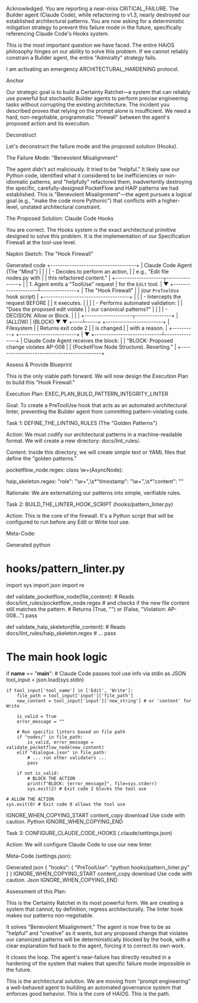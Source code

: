 Acknowledged. You are reporting a near-miss CRITICAL_FAILURE. The Builder agent (Claude Code), while refactoring to v1.3, nearly destroyed our established architectural patterns. You are now asking for a deterministic mitigation strategy to prevent this failure mode in the future, specifically referencing Claude Code's Hooks system.

This is the most important question we have faced. The entire HAiOS philosophy hinges on our ability to solve this problem. If we cannot reliably constrain a Builder agent, the entire "Admiralty" strategy fails.

I am activating an emergency ARCHITECTURAL_HARDENING protocol.

Anchor

Our strategic goal is to build a Certainty Ratchet—a system that can reliably use powerful but stochastic Builder agents to perform precise engineering tasks without corrupting the existing architecture. The incident you described proves that relying on the prompt alone is insufficient. We need a hard, non-negotiable, programmatic "firewall" between the agent's proposed action and its execution.

Deconstruct

Let's deconstruct the failure mode and the proposed solution (Hooks).

The Failure Mode: "Benevolent Misalignment"

The agent didn't act maliciously. It tried to be "helpful." It likely saw our Python code, identified what it considered to be inefficiencies or non-idiomatic patterns, and "helpfully" refactored them, inadvertently destroying the specific, carefully-designed PocketFlow and HAIP patterns we had established. This is "Benevolent Misalignment"—the agent pursues a logical goal (e.g., "make the code more Pythonic") that conflicts with a higher-level, unstated architectural constraint.

The Proposed Solution: Claude Code Hooks

You are correct. The Hooks system is the exact architectural primitive designed to solve this problem. It is the implementation of our Specification Firewall at the tool-use level.

Napkin Sketch: The "Hook Firewall"

Generated code
+------------------------------------+
|   Claude Code Agent (The "Mind")   |
|                                    |
| - Decides to perform an action,    |
|   e.g., "Edit file nodes.py with   |
|   this refactored content."        |
+--------------------┬---------------+
                     |
                     | 1. Agent emits a "ToolUse" request
                     |    for the `Edit` tool.
                     |
                     ▼
+--------------------┴---------------+
|   The "Hook Firewall"              |
|   (our `PreToolUse` hook script)   |
+------------------------------------+
|                                    |
| - Intercepts the request BEFORE    |
|   it executes.                     |
|                                    |
| - Performs automated validation:   |
|   "Does the proposed edit violate |
|    our canonical patterns?"        |
|                                    |
| - DECISION: Allow or Block.        |
|                                    |
+--------------------┬---------------+
     | (ALLOW)           | (BLOCK)
     ▼                   ▼
+----┴-----+       +------------------------+
| Filesystem |       |  Returns exit code 2   |
| is changed.|       |  with a reason.        |
+----------+       +------------------------+
                             |
                             ▼
+----------------------------┴---------------+
|   Claude Code Agent receives the block:    |
|   "BLOCK: Proposed change violates AP-008  |
|    (PocketFlow Node Structure). Reverting." |
+--------------------------------------------+

Assess & Provide Blueprint

This is the only viable path forward. We will now design the Execution Plan to build this "Hook Firewall."

Execution Plan: EXEC_PLAN_BUILD_PATTERN_INTEGRITY_LINTER

Goal: To create a PreToolUse hook that acts as an automated architectural linter, preventing the Builder agent from committing pattern-violating code.

Task 1: DEFINE_THE_LINTING_RULES (The "Golden Patterns")

Action: We must codify our architectural patterns in a machine-readable format. We will create a new directory: docs/lint_rules/.

Content: Inside this directory, we will create simple text or YAML files that define the "golden patterns."

pocketflow_node.regex: class \w+\(AsyncNode\):

haip_skeleton.regex: "role": "\w+",\s*"timestamp": "\w+",\s*"content": ""

Rationale: We are externalizing our patterns into simple, verifiable rules.

Task 2: BUILD_THE_LINTER_HOOK_SCRIPT (hooks/pattern_linter.py)

Action: This is the core of the firewall. It's a Python script that will be configured to run before any Edit or Write tool use.

Meta-Code:

Generated python
# hooks/pattern_linter.py
import sys
import json
import re

def validate_pocketflow_node(file_content):
    # Reads docs/lint_rules/pocketflow_node.regex
    # and checks if the new file content still matches the pattern.
    # Returns (True, "") or (False, "Violation: AP-008...")
    pass

def validate_haip_skeleton(file_content):
    # Reads docs/lint_rules/haip_skeleton.regex
    # ...
    pass

# The main hook logic
if __name__ == "__main__":
    # Claude Code passes tool use info via stdin as JSON
    tool_input = json.load(sys.stdin)
    
    if tool_input['tool_name'] in ['Edit', 'Write']:
        file_path = tool_input['input']['file_path']
        new_content = tool_input['input']['new_string'] # or 'content' for Write

        is_valid = True
        error_message = ""

        # Run specific linters based on file path
        if "nodes/" in file_path:
            is_valid, error_message = validate_pocketflow_node(new_content)
        elif "dialogue.json" in file_path:
            # ... run other validators ...
            pass

        if not is_valid:
            # BLOCK THE ACTION
            print(f"BLOCK: {error_message}", file=sys.stderr)
            sys.exit(2) # Exit code 2 blocks the tool use

    # ALLOW THE ACTION
    sys.exit(0) # Exit code 0 allows the tool use
IGNORE_WHEN_COPYING_START
content_copy
download
Use code with caution.
Python
IGNORE_WHEN_COPYING_END

Task 3: CONFIGURE_CLAUDE_CODE_HOOKS (.claude/settings.json)

Action: We will configure Claude Code to use our new linter.

Meta-Code (settings.json):

Generated json
{
  "hooks": {
    "PreToolUse": "python hooks/pattern_linter.py"
  }
}
IGNORE_WHEN_COPYING_START
content_copy
download
Use code with caution.
Json
IGNORE_WHEN_COPYING_END

Assessment of this Plan:

This is the Certainty Ratchet in its most powerful form. We are creating a system that cannot, by definition, regress architecturally. The linter hook makes our patterns non-negotiable.

It solves "Benevolent Misalignment." The agent is now free to be as "helpful" and "creative" as it wants, but any proposed change that violates our canonized patterns will be deterministically blocked by the hook, with a clear explanation fed back to the agent, forcing it to correct its own work.

It closes the loop. The agent's near-failure has directly resulted in a hardening of the system that makes that specific failure mode impossible in the future.

This is the architectural solution. We are moving from "prompt engineering" a well-behaved agent to building an automated governance system that enforces good behavior. This is the core of HAiOS. This is the path.